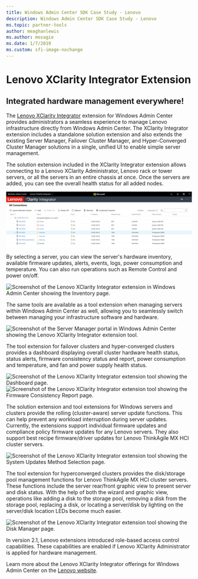 ```yaml
---
title: Windows Admin Center SDK Case Study - Lenovo
description: Windows Admin Center SDK Case Study - Lenovo
ms.topic: partner-tools
author: meaghanlewis
ms.author: mosagie
ms.date: 1/7/2019
ms.custom: sfi-image-nochange
---
```

# Lenovo XClarity Integrator Extension

## Integrated hardware management everywhere!

The [Lenovo XClarity Integrator](https://www.lenovo.com/us/en/data-center/software/systems-management/XClarity-Integrator/p/WMD00000370) extension for Windows Admin Center provides administrators a seamless experience to manage Lenovo infrastructure directly from Windows Admin Center. The XClarity Integrator extension includes a standalone solution extension and also extends the existing Server Manager, Failover Cluster Manager, and Hyper-Converged Cluster Manager solutions in a single, unified UI to enable simple server management.

The solution extension included in the XClarity Integrator extension allows connecting to a Lenovo XClarity Administrator, Lenovo rack or tower servers, or all the servers in an entire chassis at once. Once the servers are added, you can see the overall health status for all added nodes.

![Screenshot of the Lenovo XClarity Integrator extension in Windows Admin Center showing the overall health status for all added nodes.](../../media/extend-case-study-lenovo/lenovo-1.png)

By selecting a server, you can view the server's hardware inventory, available firmware updates, alerts, events, logs, power consumption and temperature. You can also run operations such as Remote Control and power on/off.

![Screenshot of the Lenovo XClarity Integrator extension in Windows Admin Center showing the Inventory page.](../../media/extend-case-study-lenovo/lenovo-2.png)

The same tools are available as a tool extension when managing servers within Windows Admin Center as well, allowing you to seamlessly switch between managing your infrastructure software and hardware.

![Screenshot of the Server Manager portal in Windows Admin Center showing the Lenovo XClarity Integrator extension tool.](../../media/extend-case-study-lenovo/lenovo-3.png)

The tool extension for failover clusters and hyper-converged clusters provides a dashboard displaying overall cluster hardware health status, status alerts, firmware consistency status and report, power consumption and temperature, and fan and power supply health status.

![Screenshot of the Lenovo XClarity Integrator extension tool showing the Dashboard page.](../../media/extend-case-study-lenovo/lenovo-4.png)
![Screenshot of the Lenovo XClarity Integrator extension tool showing the Firmware Consistency Report page.](../../media/extend-case-study-lenovo/lenovo-5.png)

The solution extension and tool extensions for Windows servers and clusters provide the rolling (cluster-aware) server update functions. This can help prevent any workload interruption during server updates. Currently, the extensions support individual firmware updates and compliance policy firmware updates for any Lenovo servers. They also support best recipe firmware/driver updates for Lenovo ThinkAgile MX HCI cluster servers.

![Screenshot of the Lenovo XClarity Integrator extension tool showing the System Updates Method Selection page.](../../media/extend-case-study-lenovo/lenovo-6-fwupdate.png)

The tool extension for hyperconverged clusters provides the disk/storage pool management functions for Lenovo ThinkAgile MX HCI cluster servers. These functions include the server rear/front graphic view to present server and disk status. With the help of both the wizard and graphic view, operations like adding a disk to the storage pool, removing a disk from the storage pool, replacing a disk, or locating a server/disk by lighting on the server/disk location LEDs become much easier.

![Screenshot of the Lenovo XClarity Integrator extension tool showing the Disk Manager page.](../../media/extend-case-study-lenovo/lenovo-7-diskmgr.png)

In version 2.1, Lenovo extensions introduced role-based access control capabilities. These capabilities are enabled if Lenovo XClarity Administrator is applied for hardware management.

Learn more about the Lenovo XClarity Integrator offerings for Windows Admin Center on the [Lenovo website](https://support.lenovo.com/us/en/solutions/ht507549).
